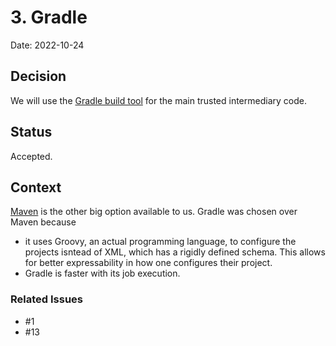 # 3. Gradle

Date: 2022-10-24

## Decision

We will use the [Gradle build tool](https://gradle.org) for the main trusted intermediary code.

## Status

Accepted.

## Context

[Maven](https://maven.apache.org) is the other big option available to us.  Gradle was chosen over Maven because
- it uses Groovy, an actual programming language, to configure the projects isntead of XML, which has a rigidly defined schema.
  This allows for better expressability in how one configures their project.
- Gradle is faster with its job execution.


### Related Issues

- #1
- #13
